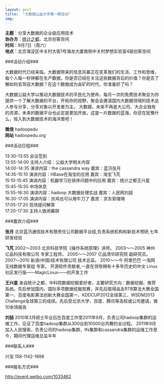 ```yaml
---
layout: post
title:  "大数据公益大学第一期活动"
img: 
---
```



**主题**：分享大数据的企业级应用技术  
**协办方**：[统计之都](http://cos.name)、北京创客空间  
**时间**：9月7日（周六）  
**地点**：北京海淀区中关村大街1号海龙大厦南侧中关村梦想实验室4层创客空间

###活动介绍###

大数据时代已经来临，大数据带来的信息风暴正在变革我们的生活、工作和思维，每个人每一秒钟都在生产数据，你是否已经在关注这些数据背后的价值？你是否了解如何去驾驭大数据？在这个数据成为金矿的时代，你准备好了吗？

<!-- more -->

大数据公益大学以推动大数据技术的平民化为使命，每月一次的免费技术聚会为你提供一个了解大数据的平台，开拓你的视野，聚会会邀请国内大数据领域的技术达人参与分享，分享对象以开发者为主。 大数据，未来不再是大公司、大企业独有的资源，未来的数据平台也必定是更加开放，这是一片数据的蓝海，你还在犹豫什么，投入到大数据技术的海洋里吧！

**微信** hadoopedu  
**网站** hadoopedu.org

###活动日程###

13:30-13:55    会议签到  
13:55-14:00    主持人介绍：公益大学相关内容  
14:00-14:35    演讲内容：the cassandra way 嘉宾：蓝汛张月  
14:35-15:10    演讲内容：HBase在淘宝的应用 嘉宾：淘宝飞芃  
15:10-15:45    演讲内容：机器学习在排序问题中的应用 嘉宾：统计之都王兴星  
15:45-15:55    中场休息  
15:55-16:30    演讲内容：hadoop 大数据处理实战 嘉宾：人民网刘喆  
16:30-17:05    演讲内容：杀鸡也可以用牛刀了 嘉宾：京东郭理靖  
17:05-17:20    现场提问解答  
17:20-17:30    主持人致闭幕辞  

###嘉宾介绍###

**张月**   北京蓝汛通信技术有限责任公司数据平台组,负责系统机构和新技术预研,七年研发经验

**飞芃**  2002～2003 北京科技学院《操作系统原理》讲师。 2003〜～2005 神州亿品科技有限公司 专家工程师。 2005〜～2007 亿品清华研究院 副研究员。 2007～2010 新浪(中国)技术有限公司 技术总监。 2010〜～今 阿里巴巴 一淘网 无线数据专家组 专家。 开源软件贡献者,一直在领导拥有十多年历史的中文 Linux社区发行版——MagicLinux——的开发工作

**王兴星**   来自统计之都，中科院数据挖掘爱好者，主要研究方向：数据挖掘、推荐系统。先后参加国内、国际多项数据挖掘竞赛，并先后取得品友RTB算法大赛全国第一、百度电影算法创新大赛全国第一、KDDCUP2012全球第三、WSDM2013 Challenge全球第三的成绩。先后受北京大学、百度、腾讯等高校或公司邀请，做10余场报告

**刘喆**   2010年3月硕士毕业后在百度工作至2011年9月，负责公司hadoop集群的运维工作，见证了百度hadoop集群从300台到10000台共舞的全过程。 2011年9月加入人民搜索，负责公司的hadoop集群，tfs集群和cassandra集群的运维工作至今，期间代理运维总监半年

###联系人###

兴宝 158-1142-1898

###报名方式###

<http://event.weibo.com/1033462>